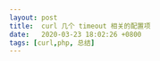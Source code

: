 ```yaml
---
layout: post
title:  curl 几个 timeout 相关的配置项
date:   2020-03-23 18:02:26 +0800
tags: [curl,php, 总结]
---
```

